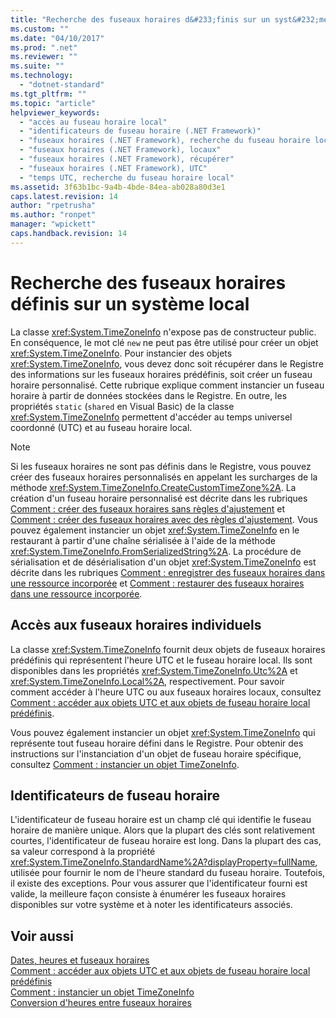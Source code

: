 ```yaml
---
title: "Recherche des fuseaux horaires d&#233;finis sur un syst&#232;me local | Microsoft Docs"
ms.custom: ""
ms.date: "04/10/2017"
ms.prod: ".net"
ms.reviewer: ""
ms.suite: ""
ms.technology: 
  - "dotnet-standard"
ms.tgt_pltfrm: ""
ms.topic: "article"
helpviewer_keywords: 
  - "accès au fuseau horaire local"
  - "identificateurs de fuseau horaire (.NET Framework)"
  - "fuseaux horaires (.NET Framework), recherche du fuseau horaire local"
  - "fuseaux horaires (.NET Framework), locaux"
  - "fuseaux horaires (.NET Framework), récupérer"
  - "fuseaux horaires (.NET Framework), UTC"
  - "temps UTC, recherche du fuseau horaire local"
ms.assetid: 3f63b1bc-9a4b-4bde-84ea-ab028a80d3e1
caps.latest.revision: 14
author: "rpetrusha"
ms.author: "ronpet"
manager: "wpickett"
caps.handback.revision: 14
---
```

# Recherche des fuseaux horaires d&#233;finis sur un syst&#232;me local
La classe <xref:System.TimeZoneInfo> n'expose pas de constructeur public.  En conséquence, le mot clé `new` ne peut pas être utilisé pour créer un objet <xref:System.TimeZoneInfo>.  Pour instancier des objets <xref:System.TimeZoneInfo>, vous devez donc soit récupérer dans le Registre des informations sur les fuseaux horaires prédéfinis, soit créer un fuseau horaire personnalisé.  Cette rubrique explique comment instancier un fuseau horaire à partir de données stockées dans le Registre.  En outre, les propriétés `static` \(`shared` en Visual Basic\) de la classe <xref:System.TimeZoneInfo> permettent d'accéder au temps universel coordonné \(UTC\) et au fuseau horaire local.  
  
> [!NOTE]
>  Si les fuseaux horaires ne sont pas définis dans le Registre, vous pouvez créer des fuseaux horaires personnalisés en appelant les surcharges de la méthode <xref:System.TimeZoneInfo.CreateCustomTimeZone%2A>.  La création d'un fuseau horaire personnalisé est décrite dans les rubriques [Comment : créer des fuseaux horaires sans règles d'ajustement](../../../docs/standard/datetime/create-time-zones-without-adjustment-rules.md) et [Comment : créer des fuseaux horaires avec des règles d'ajustement](../../../docs/standard/datetime/create-time-zones-with-adjustment-rules.md).  Vous pouvez également instancier un objet <xref:System.TimeZoneInfo> en le restaurant à partir d'une chaîne sérialisée à l'aide de la méthode <xref:System.TimeZoneInfo.FromSerializedString%2A>.  La procédure de sérialisation et de désérialisation d'un objet <xref:System.TimeZoneInfo> est décrite dans les rubriques [Comment : enregistrer des fuseaux horaires dans une ressource incorporée](../../../docs/standard/datetime/save-time-zones-to-an-embedded-resource.md) et [Comment : restaurer des fuseaux horaires dans une ressource incorporée](../../../docs/standard/datetime/restore-time-zones-from-an-embedded-resource.md).  
  
## Accès aux fuseaux horaires individuels  
 La classe <xref:System.TimeZoneInfo> fournit deux objets de fuseaux horaires prédéfinis qui représentent l'heure UTC et le fuseau horaire local.  Ils sont disponibles dans les propriétés <xref:System.TimeZoneInfo.Utc%2A> et <xref:System.TimeZoneInfo.Local%2A>, respectivement.  Pour savoir comment accéder à l'heure UTC ou aux fuseaux horaires locaux, consultez [Comment : accéder aux objets UTC et aux objets de fuseau horaire local prédéfinis](../../../docs/standard/datetime/access-utc-and-local.md).  
  
 Vous pouvez également instancier un objet <xref:System.TimeZoneInfo> qui représente tout fuseau horaire défini dans le Registre.  Pour obtenir des instructions sur l'instanciation d'un objet de fuseau horaire spécifique, consultez [Comment : instancier un objet TimeZoneInfo](../../../docs/standard/datetime/instantiate-time-zone-info.md).  
  
## Identificateurs de fuseau horaire  
 L'identificateur de fuseau horaire est un champ clé qui identifie le fuseau horaire de manière unique.  Alors que la plupart des clés sont relativement courtes, l'identificateur de fuseau horaire est long.  Dans la plupart des cas, sa valeur correspond à la propriété <xref:System.TimeZoneInfo.StandardName%2A?displayProperty=fullName>, utilisée pour fournir le nom de l'heure standard du fuseau horaire.  Toutefois, il existe des exceptions.  Pour vous assurer que l'identificateur fourni est valide, la meilleure façon consiste à énumérer les fuseaux horaires disponibles sur votre système et à noter les identificateurs associés.  
  
## Voir aussi  
 [Dates, heures et fuseaux horaires](../../../docs/standard/datetime/index.md)   
 [Comment : accéder aux objets UTC et aux objets de fuseau horaire local prédéfinis](../../../docs/standard/datetime/access-utc-and-local.md)   
 [Comment : instancier un objet TimeZoneInfo](../../../docs/standard/datetime/instantiate-time-zone-info.md)   
 [Conversion d'heures entre fuseaux horaires](../../../docs/standard/datetime/converting-between-time-zones.md)